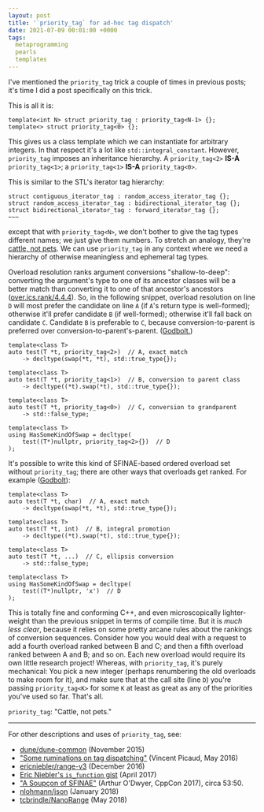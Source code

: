 ```yaml
---
layout: post
title: '`priority_tag` for ad-hoc tag dispatch'
date: 2021-07-09 00:01:00 +0000
tags:
  metaprogramming
  pearls
  templates
---
```


I've mentioned the `priority_tag` trick a couple of times in previous posts;
it's time I did a post specifically on this trick.

This is all it is:

    template<int N> struct priority_tag : priority_tag<N-1> {};
    template<> struct priority_tag<0> {};

This gives us a class template which we can instantiate for arbitrary integers.
In that respect it's a lot like `std::integral_constant`. However, `priority_tag`
imposes an inheritance hierarchy. A `priority_tag<2>` <b>IS-A</b>
`priority_tag<1>`; a `priority_tag<1>` <b>IS-A</b> `priority_tag<0>`.

This is similar to the STL's iterator tag hierarchy:

    struct contiguous_iterator_tag : random_access_iterator_tag {};
    struct random_access_iterator_tag : bidirectional_iterator_tag {};
    struct bidirectional_iterator_tag : forward_iterator_tag {};
    ~~~

except that with `priority_tag<N>`, we don't bother to give the tag types
different names; we just give them numbers. To stretch an analogy, they're
[cattle, not pets](http://cloudscaling.com/blog/cloud-computing/the-history-of-pets-vs-cattle/).
We can use `priority_tag` in any context where we need a hierarchy of otherwise
meaningless and ephemeral tag types.

Overload resolution ranks argument conversions "shallow-to-deep":
converting the argument's type to one of its ancestor classes will be a better match
than converting it to one of that ancestor's ancestors
([over.ics.rank/4.4.4](https://timsong-cpp.github.io/cppwp/n4868/over.match.best#over.ics.rank-4.4.4)).
So, in the following snippet, overload resolution on line `D` will most prefer
the candidate on line `A` (if `A`'s return type is well-formed); otherwise it'll
prefer candidate `B` (if well-formed); otherwise it'll fall back on candidate `C`.
Candidate `B` is preferable to `C`, because conversion-to-parent
is preferred over conversion-to-parent's-parent. ([Godbolt.](https://godbolt.org/z/shT8xYYTv))

    template<class T>
    auto test(T *t, priority_tag<2>)  // A, exact match
        -> decltype(swap(*t, *t), std::true_type{});

    template<class T>
    auto test(T *t, priority_tag<1>)  // B, conversion to parent class
        -> decltype((*t).swap(*t), std::true_type{});

    template<class T>
    auto test(T *t, priority_tag<0>)  // C, conversion to grandparent
        -> std::false_type;

    template<class T>
    using HasSomeKindOfSwap = decltype(
        test((T*)nullptr, priority_tag<2>{})  // D
    );

It's possible to write this kind of SFINAE-based ordered overload set without `priority_tag`;
there are other ways that overloads get ranked. For example
([Godbolt](https://godbolt.org/z/shT8xYYTv)):

    template<class T>
    auto test(T *t, char)  // A, exact match
        -> decltype(swap(*t, *t), std::true_type{});

    template<class T>
    auto test(T *t, int)  // B, integral promotion
        -> decltype((*t).swap(*t), std::true_type{});

    template<class T>
    auto test(T *t, ...)  // C, ellipsis conversion
        -> std::false_type;

    template<class T>
    using HasSomeKindOfSwap = decltype(
        test((T*)nullptr, 'x')  // D
    );

This is totally fine and conforming C++, and even microscopically lighter-weight than
the previous snippet in terms of compile time. But it is _much less clear_, because
it relies on some pretty arcane rules about the rankings of conversion sequences.
Consider how you would deal with a request to add a fourth overload ranked
between B and C; and then a fifth overload ranked between A and B; and so on.
Each new overload would require its own little research project!
Whereas, with `priority_tag`, it's purely mechanical: You pick a new integer
(perhaps renumbering the old overloads to make room for it), and make sure
that at the call site (line `D`) you're passing `priority_tag<K>` for some `K`
at least as great as any of the priorities you've used so far. That's all.

`priority_tag`: "Cattle, not pets."

----

For other descriptions and uses of `priority_tag`, see:

- [dune/dune-common](https://github.com/dune-project/dune-common/blob/cb5d197/dune/common/typeutilities.hh#L47-L87) (November 2015)
- ["Some ruminations on tag dispatching"](https://pixorblog.wordpress.com/2016/05/14/some-ruminations-on-tag-dispatching/) (Vincent Picaud, May 2016)
- [ericniebler/range-v3](https://github.com/ericniebler/range-v3/blob/c6d7c74/include/range/v3/range_fwd.hpp#L292-L298) (December 2016)
- [Eric Niebler's `is_function` gist](https://gist.github.com/ericniebler/6612dd73d8eb1d7168a97f8f4927393d) (April 2017)
- ["A Soupçon of SFINAE"](https://www.youtube.com/watch?v=ybaE9qlhHvw&t=53m51s) (Arthur O'Dwyer, CppCon 2017), circa 53:50.
- [nlohmann/json](https://github.com/nlohmann/json/blob/6f55193/include/nlohmann/detail/meta/cpp_future.hpp#L63-L65) (January 2018)
- [tcbrindle/NanoRange](https://github.com/tcbrindle/NanoRange/blob/bf32251d65673fe170d602777c087786c529ead8/include/nanorange/detail/type_traits.hpp#L72-L78) (May 2018)
